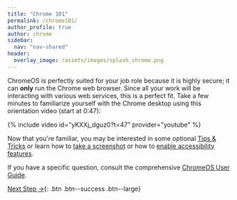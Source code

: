 ```yaml
---
title: "Chrome 101"
permalink: /chrome101/
author_profile: true
author: chrome
sidebar:
  nav: "nav-shared"
header:
  overlay_image: /assets/images/splash_chrome.png
---
```


ChromeOS is perfectly suited for your job role because it is highly secure; it can __only__ run the Chrome web browser. Since all your work will be interacting with various web services, this is a perfect fit. Take a few minutes to familiarize yourself with the Chrome desktop using this orientation video (start at 0:47):

{% include video id="yKXXj_dguz0?t=47" provider="youtube" %}

Now that you're familiar, you may be interested in some optional [Tips &amp; Tricks](https://youtu.be/YwBOnIkGO6A?t=42) or learn how to [take a screenshot](https://www.take-a-screenshot.org/chrome-os.html) or how to [enable accessibility features](https://support.google.com/chromebook/answer/177893?). 

If you have a specific question, consult the comprehensive [ChromeOS User Guide](https://support.google.com/chrome/).


[Next Step &rarr;](/go/){: .btn .btn--success .btn--large}
